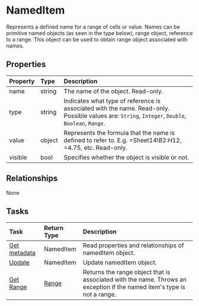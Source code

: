 # NamedItem

Represents a defined name for a range of cells or value. Names can be primitive named objects (as seen in the type below), range object, reference to a range. This object can be used to obtain range object associated with names.

## Properties
| Property	   | Type	|Description|
|:---------------|:--------|:----------|
|name|string|The name of the object. Read-only.|
|type|string|Indicates what type of reference is associated with the name. Read-only. Possible values are: `String`, `Integer`, `Double`, `Boolean`, `Range`.|
|value|object|Represents the formula that the name is defined to refer to. E.g. =Sheet14!$B$2:$H$12, =4.75, etc. Read-only.|
|visible|bool|Specifies whether the object is visible or not.|

## Relationships
None


## Tasks

| Task		   | Return Type	|Description|
|:---------------|:--------|:----------|
|[Get metadata](../api/nameditem_get.md) | NamedItem |Read properties and relationships of namedItem object.|
|[Update](../api/nameditem_update.md) | NamedItem	|Update namedItem object. |
|[Get Range](../api/nameditem_getrange.md)|[Range](range.md)|Returns the range object that is associated with the name. Throws an exception if the named item's type is not a range.|

